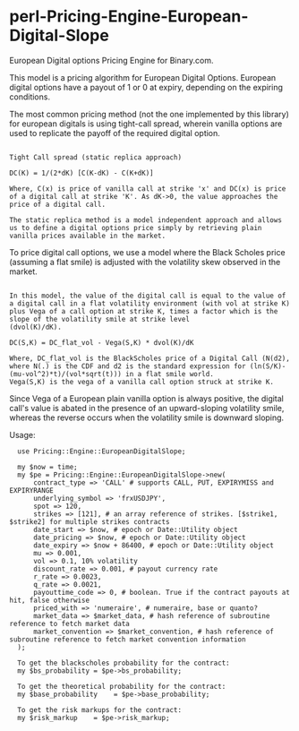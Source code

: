 # perl-Pricing-Engine-European-Digital-Slope
European Digital options Pricing Engine for Binary.com.

This model is a pricing algorithm for European Digital Options. European digital options have a payout of 1 or 0 at expiry, depending on the expiring conditions.

The most common pricing method (not the one implemented by this library) for european digitals is using tight-call spread, wherein vanilla options are used to replicate the payoff of the required digital option.

~~~~

Tight Call spread (static replica approach)

DC(K) = 1/(2*dK) [C(K-dK) - C(K+dK)]

Where, C(x) is price of vanilla call at strike 'x' and DC(x) is price of a digital call at strike 'K'. As dK->0, the value approaches the price of a digital call.

The static replica method is a model independent approach and allows us to define a digital options price simply by retrieving plain vanilla prices available in the market.

~~~~

To price digital call options, we use a model where the Black Scholes price (assuming a flat smile) is adjusted with the volatility skew observed in the market.

~~~~

In this model, the value of the digital call is equal to the value of a digital call in a flat volatility environment (with vol at strike K) plus Vega of a call option at strike K, times a factor which is the slope of the volatility smile at strike level
(dvol(K)/dK).

DC(S,K) = DC_flat_vol - Vega(S,K) * dvol(K)/dK

Where, DC_flat_vol is the BlackScholes price of a Digital Call (N(d2), where N(.) is the CDF and d2 is the standard expression for (ln(S/K)-(mu-vol^2)*t)/(vol*sqrt(t))) in a flat smile world.
Vega(S,K) is the vega of a vanilla call option struck at strike K.
~~~~

Since Vega of a European plain vanilla option is always positive, the digital call's value is abated in the presence of an upward-sloping volatility smile, whereas the reverse occurs when the volatility smile is downward sloping.

Usage:

~~~~
  use Pricing::Engine::EuropeanDigitalSlope;

  my $now = time;
  my $pe = Pricing::Engine::EuropeanDigitalSlope->new(
      contract_type => 'CALL' # supports CALL, PUT, EXPIRYMISS and EXPIRYRANGE
      underlying_symbol => 'frxUSDJPY',
      spot => 120,
      strikes => [121], # an array reference of strikes. [$strike1, $strike2] for multiple strikes contracts
      date_start => $now, # epoch or Date::Utility object
      date_pricing => $now, # epoch or Date::Utility object
      date_expiry => $now + 86400, # epoch or Date::Utility object
      mu => 0.001,
      vol => 0.1, 10% volatility
      discount_rate => 0.001, # payout currency rate
      r_rate => 0.0023,
      q_rate => 0.0021,
      payouttime_code => 0, # boolean. True if the contract payouts at hit, false otherwise
      priced_with => 'numeraire', # numeraire, base or quanto?
      market_data => $market_data, # hash reference of subroutine reference to fetch market data
      market_convention => $market_convention, # hash reference of subroutine reference to fetch market convention information
  );

  To get the blackscholes probability for the contract:
  my $bs_probability = $pe->bs_probability;

  To get the theoretical probability for the contract:
  my $base_probability    = $pe->base_probability;

  To get the risk markups for the contract:
  my $risk_markup    = $pe->risk_markup;

~~~~
